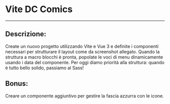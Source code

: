 # Vite DC Comics

***

## Descrizione:
Create un nuovo progetto utilizzando Vite e Vue 3 e definite i componenti necessari per strutturare il layout come da screenshot allegato.
Quando la struttura a macro blocchi è pronta, popolate le voci di menu dinamicamente usando i data del componente.
Per oggi diamo priorità alla struttura: quando è tutto bello solido, passiamo al Sass!

## Bonus:
Creare un componente aggiuntivo per gestire la fascia azzurra con le icone.